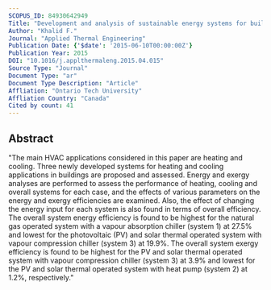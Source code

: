 ```yaml
---
SCOPUS_ID: 84930642949
Title: "Development and analysis of sustainable energy systems for building HVAC applications"
Author: "Khalid F."
Journal: "Applied Thermal Engineering"
Publication Date: {'$date': '2015-06-10T00:00:00Z'}
Publication Year: 2015
DOI: "10.1016/j.applthermaleng.2015.04.015"
Source Type: "Journal"
Document Type: "ar"
Document Type Description: "Article"
Affliation: "Ontario Tech University"
Affliation Country: "Canada"
Cited by count: 41
---
```


## Abstract
"The main HVAC applications considered in this paper are heating and cooling. Three newly developed systems for heating and cooling applications in buildings are proposed and assessed. Energy and exergy analyses are performed to assess the performance of heating, cooling and overall systems for each case, and the effects of various parameters on the energy and exergy efficiencies are examined. Also, the effect of changing the energy input for each system is also found in terms of overall efficiency. The overall system energy efficiency is found to be highest for the natural gas operated system with a vapour absorption chiller (system 1) at 27.5% and lowest for the photovoltaic (PV) and solar thermal operated system with vapour compression chiller (system 3) at 19.9%. The overall system exergy efficiency is found to be highest for the PV and solar thermal operated system with vapour compression chiller (system 3) at 3.9% and lowest for the PV and solar thermal operated system with heat pump (system 2) at 1.2%, respectively."
